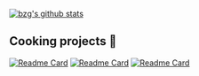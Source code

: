 [![bzg's github stats](https://github-readme-stats.vercel.app/api?username=garronej&title_color=fff&icon_color=79ff97&text_color=9f9f9f&bg_color=151515)](https://github.com/bzg/github-readme-stats)  

## Cooking projects 🍳

[![Readme Card](https://github-readme-stats.vercel.app/api/pin/?username=InseeFrLab&repo=onyxia-ui&show_owner=true&&title_color=fff&icon_color=f9f9f9&text_color=9f9f9f&bg_color=151515)](https://github.com/anuraghazra/github-readme-stats)
[![Readme Card](https://github-readme-stats.vercel.app/api/pin/?username=garronej&repo=powerhooks&&title_color=fff&icon_color=f9f9f9&text_color=9f9f9f&bg_color=151515)](https://github.com/anuraghazra/github-readme-stats)
[![Readme Card](https://github-readme-stats.vercel.app/api/pin/?username=garronej&repo=tsafe&&title_color=fff&icon_color=f9f9f9&text_color=9f9f9f&bg_color=151515)](https://github.com/anuraghazra/github-readme-stats)

